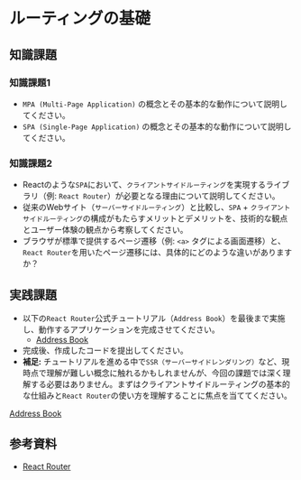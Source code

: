 # ルーティングの基礎

## 知識課題

### 知識課題1

- `MPA (Multi-Page Application)` の概念とその基本的な動作について説明してください。
- `SPA (Single-Page Application)` の概念とその基本的な動作について説明してください。

### 知識課題2

- Reactのような`SPA`において、`クライアントサイドルーティング`を実現するライブラリ（例: `React Router`）が必要となる理由について説明してください。
- 従来のWebサイト（`サーバーサイドルーティング`）と比較し、`SPA` + `クライアントサイドルーティング`の構成がもたらすメリットとデメリットを、技術的な観点とユーザー体験の観点から考察してください。
- ブラウザが標準で提供するページ遷移（例: `<a>` タグによる画面遷移）と、`React Router`を用いたページ遷移には、具体的にどのような違いがありますか？

## 実践課題

- 以下の`React Router`公式チュートリアル（`Address Book`）を最後まで実施し、動作するアプリケーションを完成させてください。
  - [Address Book](https://reactrouter.com/tutorials/address-book)
- 完成後、作成したコードを提出してください。
- **補足:** チュートリアルを進める中で`SSR（サーバーサイドレンダリング）`など、現時点で理解が難しい概念に触れるかもしれませんが、今回の課題では深く理解する必要はありません。まずはクライアントサイドルーティングの基本的な仕組みと`React Router`の使い方を理解することに焦点を当ててください。

[Address Book](https://reactrouter.com/tutorials/address-book)

## 参考資料

- [React Router](https://reactrouter.com/)
